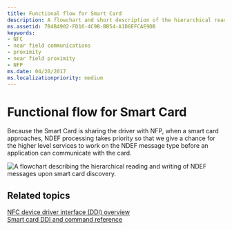 ```yaml
---
title: Functional flow for Smart Card
description: A flowchart and short description of the hierarchical reading and writing of NDEF messages upon smart card discovery.
ms.assetid: 7B4B4902-FD16-4C9B-BB54-A1D6EFCAE9DB
keywords:
- NFC
- near field communications
- proximity
- near field proximity
- NFP
ms.date: 04/20/2017
ms.localizationpriority: medium
---
```


# Functional flow for Smart Card

Because the Smart Card is sharing the driver with NFP, when a smart card approaches, NDEF processing takes priority so that we give a chance for the higher level services to work on the NDEF message type before an application can communicate with the card.

![A flowchart describing the hierarchical reading and writing of NDEF messages upon smart card discovery.](images/smartcardfunctionalflow.png)

## Related topics

[NFC device driver interface (DDI) overview](/windows-hardware/drivers/ddi/_nfpdrivers)  
[Smart card DDI and command reference](/previous-versions/dn905601(v=vs.85))
